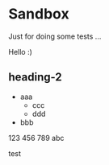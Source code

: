 # Sandbox
Just for doing some tests ...

Hello :)


## heading-2
- aaa
  - ccc
  - ddd
- bbb

123 456 789
abc


test
